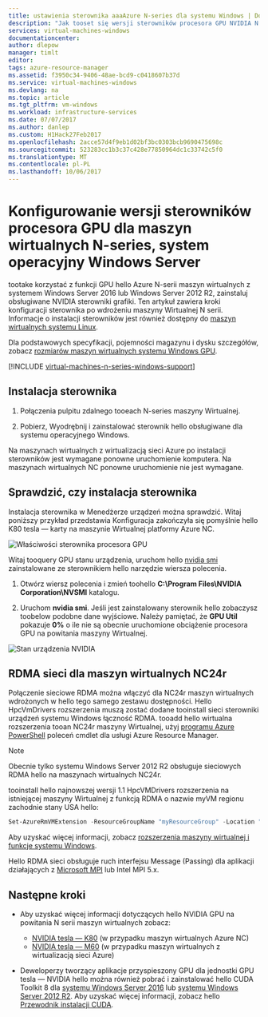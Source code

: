 ```yaml
---
title: ustawienia sterownika aaaAzure N-series dla systemu Windows | Dokumentacja firmy Microsoft
description: "Jak tooset się wersji sterowników procesora GPU NVIDIA N serii maszyn wirtualnych systemu Windows na platformie Azure"
services: virtual-machines-windows
documentationcenter: 
author: dlepow
manager: timlt
editor: 
tags: azure-resource-manager
ms.assetid: f3950c34-9406-48ae-bcd9-c0418607b37d
ms.service: virtual-machines-windows
ms.devlang: na
ms.topic: article
ms.tgt_pltfrm: vm-windows
ms.workload: infrastructure-services
ms.date: 07/07/2017
ms.author: danlep
ms.custom: H1Hack27Feb2017
ms.openlocfilehash: 2acce57d4f9eb1d02bf3bc0303bcb9690475698c
ms.sourcegitcommit: 523283cc1b3c37c428e77850964dc1c33742c5f0
ms.translationtype: MT
ms.contentlocale: pl-PL
ms.lasthandoff: 10/06/2017
---
```

# <a name="set-up-gpu-drivers-for-n-series-vms-running-windows-server"></a>Konfigurowanie wersji sterowników procesora GPU dla maszyn wirtualnych N-series, system operacyjny Windows Server
tootake korzystać z funkcji GPU hello Azure N-serii maszyn wirtualnych z systemem Windows Server 2016 lub Windows Server 2012 R2, zainstaluj obsługiwane NVIDIA sterowniki grafiki. Ten artykuł zawiera kroki konfiguracji sterownika po wdrożeniu maszyny Wirtualnej N serii. Informacje o instalacji sterowników jest również dostępny do [maszyn wirtualnych systemu Linux](../linux/n-series-driver-setup.md?toc=%2fazure%2fvirtual-machines%2flinux%2ftoc.json).

Dla podstawowych specyfikacji, pojemności magazynu i dysku szczegółów, zobacz [rozmiarów maszyn wirtualnych systemu Windows GPU](sizes-gpu.md?toc=%2fazure%2fvirtual-machines%2fwindows%2ftoc.json). 


[!INCLUDE [virtual-machines-n-series-windows-support](../../../includes/virtual-machines-n-series-windows-support.md)]



## <a name="driver-installation"></a>Instalacja sterownika

1. Połączenia pulpitu zdalnego tooeach N-series maszyny Wirtualnej.

2. Pobierz, Wyodrębnij i zainstalować sterownik hello obsługiwane dla systemu operacyjnego Windows.

Na maszynach wirtualnych z wirtualizacją sieci Azure po instalacji sterowników jest wymagane ponowne uruchomienie komputera. Na maszynach wirtualnych NC ponowne uruchomienie nie jest wymagane.

## <a name="verify-driver-installation"></a>Sprawdzić, czy instalacja sterownika

Instalacja sterownika w Menedżerze urządzeń można sprawdzić. Witaj poniższy przykład przedstawia Konfiguracja zakończyła się pomyślnie hello K80 tesla — karty na maszynie Wirtualnej platformy Azure NC.

![Właściwości sterownika procesora GPU](./media/n-series-driver-setup/GPU_driver_properties.png)

Witaj tooquery GPU stanu urządzenia, uruchom hello [nvidia smi](https://developer.nvidia.com/nvidia-system-management-interface) zainstalowane ze sterownikiem hello narzędzie wiersza polecenia.

1. Otwórz wiersz polecenia i zmień toohello **C:\Program Files\NVIDIA Corporation\NVSMI** katalogu.

2. Uruchom **nvidia smi**. Jeśli jest zainstalowany sterownik hello zobaczysz toobelow podobne dane wyjściowe. Należy pamiętać, że **GPU Util** pokazuje **0%** o ile nie są obecnie uruchomione obciążenie procesora GPU na powitania maszyny Wirtualnej.

![Stan urządzenia NVIDIA](./media/n-series-driver-setup/smi.png)  

## <a name="rdma-network-for-nc24r-vms"></a>RDMA sieci dla maszyn wirtualnych NC24r

Połączenie sieciowe RDMA można włączyć dla NC24r maszyn wirtualnych wdrożonych w hello tego samego zestawu dostępności. Hello HpcVmDrivers rozszerzenia muszą zostać dodane tooinstall sieci sterowniki urządzeń systemu Windows łączność RDMA. tooadd hello wirtualna rozszerzenia tooan NC24r maszyny Wirtualnej, użyj [programu Azure PowerShell](/powershell/azure/overview) poleceń cmdlet dla usługi Azure Resource Manager.

> [!NOTE]
> Obecnie tylko systemu Windows Server 2012 R2 obsługuje sieciowych RDMA hello na maszynach wirtualnych NC24r.
> 

tooinstall hello najnowszej wersji 1.1 HpcVMDrivers rozszerzenia na istniejącej maszyny Wirtualnej z funkcją RDMA o nazwie myVM regionu zachodnie stany USA hello:
  ```PowerShell
  Set-AzureRmVMExtension -ResourceGroupName "myResourceGroup" -Location "westus" -VMName "myVM" -ExtensionName "HpcVmDrivers" -Publisher "Microsoft.HpcCompute" -Type "HpcVmDrivers" -TypeHandlerVersion "1.1"
  ```
  Aby uzyskać więcej informacji, zobacz [rozszerzenia maszyny wirtualnej i funkcje systemu Windows](extensions-features.md?toc=%2fazure%2fvirtual-machines%2fwindows%2fclassic%2ftoc.json).

Hello RDMA sieci obsługuje ruch interfejsu Message (Passing) dla aplikacji działających z [Microsoft MPI](https://msdn.microsoft.com/library/bb524831(v=vs.85).aspx) lub Intel MPI 5.x. 


## <a name="next-steps"></a>Następne kroki

* Aby uzyskać więcej informacji dotyczących hello NVIDIA GPU na powitania N serii maszyn wirtualnych zobacz:
    * [NVIDIA tesla — K80](http://www.nvidia.com/object/tesla-k80.html) (w przypadku maszyn wirtualnych Azure NC)
    * [NVIDIA tesla — M60](http://www.nvidia.com/object/tesla-m60.html) (w przypadku maszyn wirtualnych z wirtualizacją sieci Azure)

* Deweloperzy tworzący aplikacje przyspieszony GPU dla jednostki GPU tesla — NVIDIA hello można również pobrać i zainstalować hello CUDA Toolkit 8 dla [systemu Windows Server 2016](https://developer.nvidia.com/compute/cuda/8.0/Prod2/local_installers/cuda_8.0.61_win10-exe) lub [systemu Windows Server 2012 R2](https://developer.nvidia.com/compute/cuda/8.0/Prod2/local_installers/cuda_8.0.61_windows-exe). Aby uzyskać więcej informacji, zobacz hello [Przewodnik instalacji CUDA](http://docs.nvidia.com/cuda/cuda-installation-guide-microsoft-windows/index.html#axzz4ZcwJvqYi).


